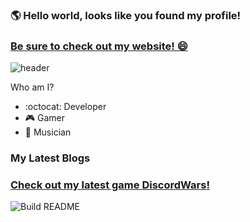 ### 🌎 Hello world, looks like you found my profile!  
### [Be sure to check out my website! 😄](https://chrisevans9629.github.io/)
![header](https://github.com/chrisevans9629/chrisevans9629/blob/master/assets/images/header.jpg)

Who am I?
- :octocat: Developer
- 🎮 Gamer
- 🎸 Musician

### My Latest Blogs
<!--blog-start-->

<!--blog-ends-->

### [Check out my latest game DiscordWars!](https://chrisevans9629.github.io/assets/phaser/discordwars/index.html)

![Build README](https://github.com/chrisevans9629/chrisevans9629/workflows/Build%20README/badge.svg)
